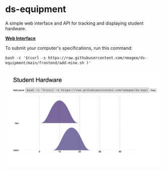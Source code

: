 # ds-equipment

A simple web interface and API for tracking and displaying student hardware.

[**Web Interface**](https://d2j6tmlma43t81.cloudfront.net/)

To submit your computer's specifications, run this command:

    bash -c '$(curl -s https://raw.githubusercontent.com/nmagee/ds-equipment/main/frontend/add-mine.sh )'

![Image of Plot](images/plot.png)

